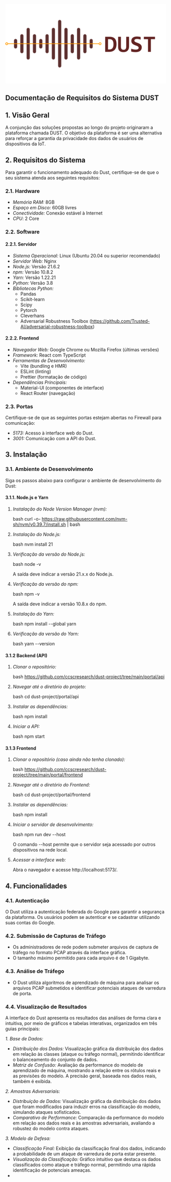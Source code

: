 ![DUST Logo](https://github.com/ccscresearch/dust-project/blob/main/img/dust_logo.png)
## Documentação de Requisitos do Sistema DUST

## 1. Visão Geral

A conjunção das soluções propostas ao longo do projeto originaram a plataforma chamada DUST. O objetivo da plataforma é ser uma alternativa para reforçar a garantia da privacidade dos dados de usuários de dispositivos da IoT.

## 2. Requisitos do Sistema

Para garantir o funcionamento adequado do Dust, certifique-se de que o seu sistema atenda aos seguintes requisitos:

### 2.1. Hardware

- *Memória RAM:* 8GB
- *Espaço em Disco:* 60GB livres
- *Conectividade:* Conexão estável à Internet
- *CPU*: 2 Core

### 2.2. Software

#### 2.2.1. Servidor

- *Sistema Operacional:* Linux (Ubuntu 20.04 ou superior recomendado)
- *Servidor Web:* Nginx
- *Node.js:* Versão 21.6.2
- *npm:* Versão 10.8.2
- *Yarn:* Versão 1.22.21
- *Python:* Versão 3.8
- *Bibliotecas Python:*
    - Pandas
    - Scikit-learn
    - Scipy
    - Pytorch
    - Cleverhans
    - Adversarial Robustness Toolbox (https://github.com/Trusted-AI/adversarial-robustness-toolbox)

#### 2.2.2. Frontend

- *Navegador Web:* Google Chrome ou Mozilla Firefox (últimas versões)
- *Framework:* React com TypeScript
- *Ferramentas de Desenvolvimento:*
    - Vite (bundling e HMR)
    - ESLint (linting)
    - Prettier (formatação de código)
- *Dependências Principais:*
    - Material-UI (componentes de interface)
    - React Router (navegação)

### 2.3. Portas

Certifique-se de que as seguintes portas estejam abertas no Firewall para comunicação:

- *5173:* Acesso à interface web do Dust.
- *3001:*  Comunicação com a API do Dust.

## 3. Instalação

### 3.1. Ambiente de Desenvolvimento

Siga os passos abaixo para configurar o ambiente de desenvolvimento do Dust:

#### 3.1.1. Node.js e Yarn

1. *Instalação do Node Version Manager (nvm):*

   bash
   curl -o- https://raw.githubusercontent.com/nvm-sh/nvm/v0.39.7/install.sh | bash
   

2. *Instalação do Node.js:*

   bash
   nvm install 21
   

3. *Verificação da versão do Node.js:*

   bash
   node -v
   

   A saída deve indicar a versão 21.x.x do Node.js.

4. *Verificação da versão do npm:*

   bash
   npm -v
   

   A saída deve indicar a versão 10.8.x do npm.

5. *Instalação do Yarn:*

   bash
   npm install --global yarn
   

6. *Verificação da versão do Yarn:*

   bash
   yarn --version
   

#### 3.1.2 Backend (API)

1. *Clonar o repositório:*

   bash
    https://github.com/ccscresearch/dust-project/tree/main/portal/api
    

2. *Navegar até o diretório do projeto:*

   bash
   cd dust-project/portal/api
   

3. *Instalar as dependências:*

   bash
   npm install
   

4. *Iniciar a API:*

   bash
   npm start
   

#### 3.1.3 Frontend

1. *Clonar o repositório (caso ainda não tenha clonado):*

   bash
   https://github.com/ccscresearch/dust-project/tree/main/portal/frontend
   

2. *Navegar até o diretório do Frontend:*

   bash
   cd dust-project/portal/frontend
   

3. *Instalar as dependências:*

   bash
   npm install
   

4. *Iniciar o servidor de desenvolvimento:*

   bash
   npm run dev --host
   
   O comando --host permite que o servidor seja acessado por outros dispositivos na rede local.

5. *Acessar a interface web:*

   Abra o navegador e acesse http://localhost:5173/.

## 4. Funcionalidades

### 4.1. Autenticação

O Dust utiliza a autenticação federada do Google para garantir a segurança da plataforma. Os usuários podem se autenticar e se cadastrar utilizando suas contas do Google.

### 4.2. Submissão de Capturas de Tráfego

- Os administradores de rede podem submeter arquivos de captura de tráfego no formato PCAP através da interface gráfica.
- O tamanho máximo permitido para cada arquivo é de 1 Gigabyte.

### 4.3. Análise de Tráfego

- O Dust utiliza algoritmos de aprendizado de máquina para analisar os arquivos PCAP submetidos e identificar potenciais ataques de varredura de porta.


### 4.4. Visualização de Resultados

A interface do Dust apresenta os resultados das análises de forma clara e intuitiva, por meio de gráficos e tabelas interativas, organizados em três guias principais:

*1. Base de Dados:*

- *Distribuição dos Dados:* Visualização gráfica da distribuição dos dados em relação às classes (ataque ou tráfego normal), permitindo identificar o balanceamento do conjunto de dados.
- *Matriz de Confusão:* Avaliação da performance do modelo de aprendizado de máquina, mostrando a relação entre os rótulos reais e as previsões do modelo. A precisão geral, baseada nos dados reais, também é exibida.

*2. Amostras Adversariais:*

- *Distribuição de Dados:* Visualização gráfica da distribuição dos dados que foram modificados para induzir erros na classificação do modelo, simulando ataques sofisticados.
- *Comparativo de Performance:* Comparação da performance do modelo em relação aos dados reais e às amostras adversariais, avaliando a robustez do modelo contra ataques.

*3. Modelo de Defesa:*

- *Classificação Final:* Exibição da classificação final dos dados, indicando a probabilidade de um ataque de varredura de porta estar presente.
- *Visualização da Classificação:* Gráfico intuitivo que destaca os dados classificados como ataque e tráfego normal, permitindo uma rápida identificação de potenciais ameaças.
-
